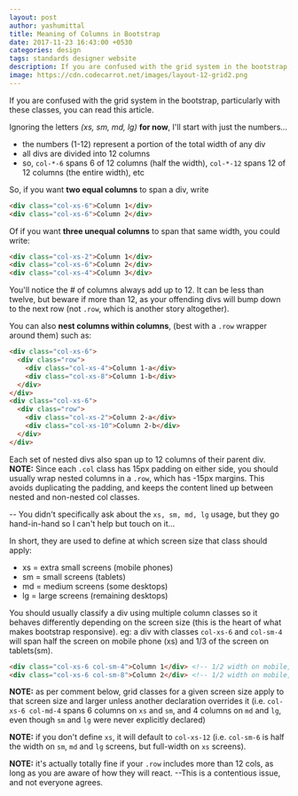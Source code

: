 ```yaml
---
layout: post
author: yashumittal
title: Meaning of Columns in Bootstrap
date: 2017-11-23 16:43:00 +0530
categories: design
tags: standards designer website
description: If you are confused with the grid system in the bootstrap, particularly with these classes, you can read this article.
image: https://cdn.codecarrot.net/images/layout-12-grid2.png
---
```


If you are confused with the grid system in the bootstrap, particularly with these classes, you can read this article.

Ignoring the letters *(xs, sm, md, lg)* **for now**, I'll start with just the numbers...

* the numbers (1-12) represent a portion of the total width of any div
* all divs are divided into 12 columns
* so, `col-*-6` spans 6 of 12 columns (half the width), `col-*-12` spans 12 of 12 columns (the entire width), etc

So, if you want **two equal columns** to span a div, write

```html
<div class="col-xs-6">Column 1</div>
<div class="col-xs-6">Column 2</div>
```

Of if you want **three unequal columns** to span that same width, you could write:

```html
<div class="col-xs-2">Column 1</div>
<div class="col-xs-6">Column 2</div>
<div class="col-xs-4">Column 3</div>
```

You'll notice the # of columns always add up to 12. It can be less than twelve, but beware if more than 12, as your offending divs will bump down to the next row (not `.row`, which is another story altogether).

You can also **nest columns within columns**, (best with a `.row` wrapper around them) such as:

```html
<div class="col-xs-6">
  <div class="row">
    <div class="col-xs-4">Column 1-a</div>
    <div class="col-xs-8">Column 1-b</div>
  </div>
</div>
<div class="col-xs-6">
  <div class="row">
    <div class="col-xs-2">Column 2-a</div>
    <div class="col-xs-10">Column 2-b</div>
  </div>
</div>
```

Each set of nested divs also span up to 12 columns of their parent div. **NOTE:** Since each `.col` class has 15px padding on either side, you should usually wrap nested columns in a `.row`, which has -15px margins. This avoids duplicating the padding, and keeps the content lined up between nested and non-nested col classes.

-- You didn't specifically ask about the `xs, sm, md, lg` usage, but they go hand-in-hand so I can't help but touch on it...

In short, they are used to define at which screen size that class should apply:

* xs = extra small screens (mobile phones)
* sm = small screens (tablets)
* md = medium screens (some desktops)
* lg = large screens (remaining desktops)

You should usually classify a div using multiple column classes so it behaves differently depending on the screen size (this is the heart of what makes bootstrap responsive). eg: a div with classes `col-xs-6` and `col-sm-4` will span half the screen on mobile phone (xs) and 1/3 of the screen on tablets(sm).

```html
<div class="col-xs-6 col-sm-4">Column 1</div> <!-- 1/2 width on mobile, 1/3 screen on tablet) -->
<div class="col-xs-6 col-sm-8">Column 2</div> <!-- 1/2 width on mobile, 2/3 width on tablet -->
```

**NOTE:** as per comment below, grid classes for a given screen size apply to that screen size and larger unless another declaration overrides it (i.e. `col-xs-6 col-md-4` spans 6 columns on `xs` and `sm`, and 4 columns on `md` and `lg`, even though `sm` and `lg` were never explicitly declared)

**NOTE:** if you don't define `xs`, it will default to `col-xs-12` (i.e. `col-sm-6` is half the width on `sm`, `md` and `lg` screens, but full-width on `xs` screens).

**NOTE:** it's actually totally fine if your `.row` includes more than 12 cols, as long as you are aware of how they will react. --This is a contentious issue, and not everyone agrees.
